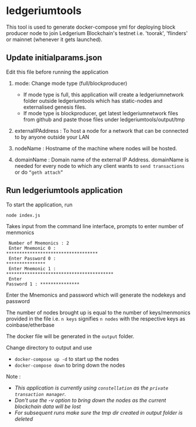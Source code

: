 # ledgeriumtools
This tool is used to generate docker-compose yml for deploying block producer node to join Ledgerium Blockchain's testnet i.e. 'toorak', 'flinders' or mainnet (whenever it gets launched).

## Update initialparams.json
Edit this file before running the application
1. mode: Change mode type (full/blockproducer)
    
    * If mode type is full, this application will create a ledgeriumnetwork folder outside ledgeriumtools which has static-nodes and externalised genesis files.
    * If mode type is blockproducer, get latest ledgeriumnetwork files from github and paste those files under ledgeriumtools/output/tmp 
     
2. externalIPAddress : To host a node for a network that can be connected to by anyone outside your LAN
3. nodeName : Hostname of the machine where nodes will be hosted.
4. domainName : Domain name of the external IP Address. domainName is needed for every node to which any client wants to `send transactions` or do `“geth attach”`

## Run ledgeriumtools application

To start the application, run
```
node index.js
```

Takes input from the command line interface, prompts to enter number of menmonics

<code> Number of Mnemonics : 2 </code><br>
<code> Enter Mnemonic 0 : ***********************************</code><br>
<code> Enter Password 0 : ***************</code><br>
<code> Enter Mnemonic 1 : *****************************************</code><br>
<code> Enter Password 1 : ***************</code><br>

Enter the Mnemonics and password which will generate the nodekeys and password

The number of nodes brought up is equal to the number of keys/menmonics provided in the file i.e. `n keys` signifies `n nodes` with the respective keys as coinbase/etherbase

The docker file will be generated in the `output` folder.

Change directory to output and use

* `docker-compose up -d` to start up the nodes
* `docker-compose down` to bring down the nodes

Note : 
* *This application is currently using `constellation` as the `private transaction manager`.*
 * *Don't use the -v option to bring down the nodes as the current blockchain data will be lost*
* *For subsequent runs make sure the tmp dir created in output folder is deleted*

